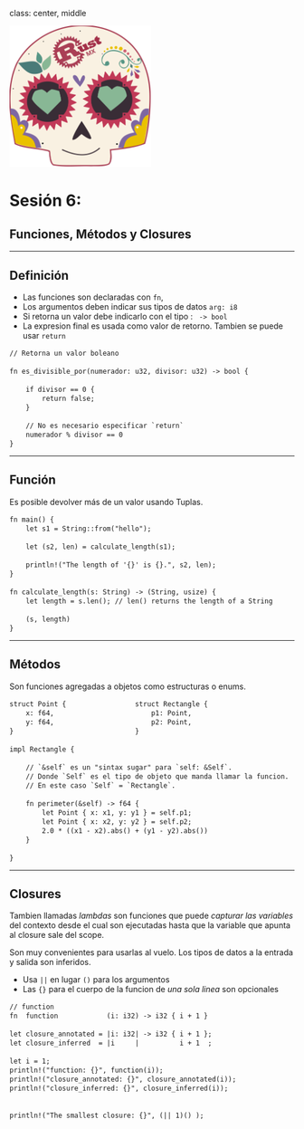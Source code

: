 class: center, middle

<img src="../assets/images/rustmx-logo.svg" alt="RustMX" width="250rem" height="auto">

# Sesión 6: 
## Funciones, Métodos y Closures

---
## Definición
- Las funciones son declaradas con `fn`,
- Los argumentos deben indicar sus tipos de datos `arg: i8`
- Si retorna un valor debe indicarlo con el tipo : ` -> bool`
- La expresion final es usada como valor de retorno.  Tambien se puede usar `return`

```
// Retorna un valor boleano

fn es_divisible_por(numerador: u32, divisor: u32) -> bool {

    if divisor == 0 {
        return false;
    }

    // No es necesario especificar `return`
    numerador % divisor == 0
}
```

---
## Función
Es posible devolver más de un valor usando Tuplas.

```
fn main() {
    let s1 = String::from("hello");

    let (s2, len) = calculate_length(s1);

    println!("The length of '{}' is {}.", s2, len);
}

fn calculate_length(s: String) -> (String, usize) {
    let length = s.len(); // len() returns the length of a String

    (s, length)
}
```

---
## Métodos

Son funciones agregadas a objetos como estructuras o enums.

```
struct Point {                 struct Rectangle {
    x: f64,                        p1: Point,
    y: f64,                        p2: Point,
}                              }

impl Rectangle {

    // `&self` es un "sintax sugar" para `self: &Self`.
    // Donde `Self` es el tipo de objeto que manda llamar la funcion.
    // En este caso `Self` = `Rectangle`.

    fn perimeter(&self) -> f64 {
        let Point { x: x1, y: y1 } = self.p1;
        let Point { x: x2, y: y2 } = self.p2;
        2.0 * ((x1 - x2).abs() + (y1 - y2).abs())
    }

}

```

---
## Closures
Tambien llamadas _lambdas_ son funciones que puede _capturar las variables_ del contexto desde el cual son ejecutadas hasta que la variable que apunta al closure sale del scope.

Son muy convenientes para usarlas al vuelo.  Los tipos de datos a la entrada y salida son inferidos.

- Usa `||` en lugar `()` para los argumentos
- Las `{}` para el cuerpo de la funcion de _una sola linea_ son opcionales

```
// function
fn  function            (i: i32) -> i32 { i + 1 }

let closure_annotated = |i: i32| -> i32 { i + 1 };
let closure_inferred  = |i     |          i + 1  ;

let i = 1;
println!("function: {}", function(i));
println!("closure_annotated: {}", closure_annotated(i));
println!("closure_inferred: {}", closure_inferred(i));


println!("The smallest closure: {}", (|| 1)() );
```